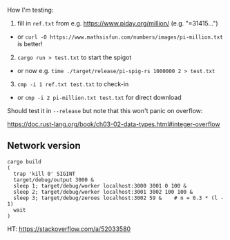 How I'm testing:

1. fill in `ref.txt` from e.g. <https://www.piday.org/million/> (e.g. "=31415…")
  * or `curl -O https://www.mathsisfun.com/numbers/images/pi-million.txt` is better!
2. `cargo run > test.txt` to start the spigot
  * or now e.g. `time ./target/release/pi-spig-rs 1000000 2 > test.txt`
3. `cmp -i 1 ref.txt test.txt` to check-in
  * or `cmp -i 2 pi-million.txt test.txt` for direct download

Should test it in `--release` but note that this won't panic on overflow:

<https://doc.rust-lang.org/book/ch03-02-data-types.html#integer-overflow>


## Network version

```
cargo build
(
  trap 'kill 0' SIGINT
  target/debug/output 3000 &
  sleep 1; target/debug/worker localhost:3000 3001 0 100 &
  sleep 2; target/debug/worker localhost:3001 3002 100 100 &
  sleep 3; target/debug/zeroes localhost:3002 59 &    # n = 0.3 * (l - 1)
  wait
)
```

HT: <https://stackoverflow.com/a/52033580>
